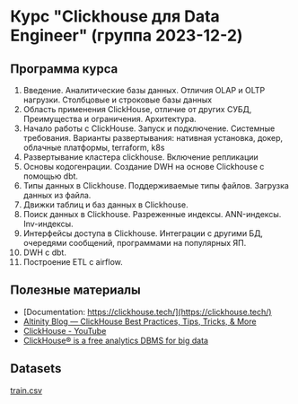 # Курс "Clickhouse для Data Engineer" (группа 2023-12-2)

## Программа курса
1. Введение. Аналитические базы данных. Отличия OLAP и OLTP нагрузки. Столбцовые и строковые базы данных
2. Область применения ClickHouse, отличие от других СУБД, Преимущества и ограничения. Архитектура.
3. Начало работы с ClickHouse. Запуск и подключение. Системные требования. Варианты развертывания: нативная установка, докер, облачные платформы, terraform, k8s
4. Развертывание кластера clickhouse. Включение репликации
5. Основы кодогенрации. Создание DWH на основе Clickhouse с помощью dbt.
6. Типы данных в Clickhouse. Поддерживаемые типы файлов. Загрузка данных из файла.
7. Движки таблиц и баз данных в Clickhouse.
8. Поиск данных в Clickhouse. Разреженные индексы. ANN-индексы. Inv-индексы.
9. Интерфейсы доступа в Clickhouse. Интеграции с другими БД, очередями сообщений, программами на популярных ЯП.
10. DWH c dbt.
11. Построение ETL с airflow.
 
## Полезные материалы
- [Documentation: https://clickhouse.tech/](https://clickhouse.tech/)
- [Altinity Blog — ClickHouse Best Practices, Tips, Tricks, & More](https://www.altinity.com/blog) 
- [ClickHouse - YouTube](https://www.youtube.com/channel/UChtmrD-dsdpspr42P_PyRAw) 
- [ClickHouse® is a free analytics DBMS for big data](https://github.com/ClickHouse/ClickHouse) 

## Datasets
[train.csv](..%2F%D0%97%D0%B0%D0%B3%D1%80%D1%83%D0%B7%D0%BA%D0%B8%2Ftrain.csv)
